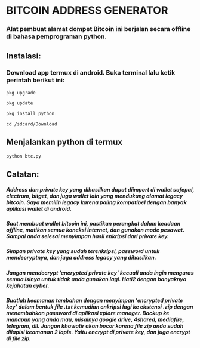 # BITCOIN ADDRESS GENERATOR

### Alat pembuat alamat dompet Bitcoin ini berjalan secara offline di bahasa pemprograman python.

## Instalasi:

### Download app termux di android. Buka terminal lalu ketik perintah berikut ini:

```
pkg upgrade
```

```
pkg update
```

```
pkg install python
```

```
cd /sdcard/Download
```

## Menjalankan python di termux

```
python btc.py
```

## Catatan:

##### Address dan private key yang dihasilkan dapat diimport di wallet safepal, electrum, bitget, dan juga wallet lain yang mendukung alamat legacy bitcoin. Saya memilih legacy karena paling kompatibel dengan banyak aplikasi wallet di android.

##### Saat membuat wallet bitcoin ini, pastikan perangkat dalam keadaan offline, matikan semua koneksi internet, dan gunakan mode pesawat. Sampai anda selesai menyimpan hasil enkripsi dari private key.

##### Simpan private key yang sudah terenkripsi, password untuk mendecryptnya, dan juga address legacy yang dihasilkan.

##### Jangan mendecrypt 'encrypted private key' kecuali anda ingin menguras semua isinya untuk tidak anda gunakan lagi. Hati2 dengan banyaknya kejahatan cyber.

##### Buatlah keamanan tambahan dengan menyimpan 'encrypted private key' dalam bentuk file .txt kemudian enkripsi lagi ke ekstensi .zip dengan menambahkan password di aplikasi xplore manager. Backup ke manapun yang anda mau, misalnya google drive, 4shared, mediafire, telegram, dll. Jangan khawatir akan bocor karena file zip anda sudah dilapisi keamanan 2 lapis. Yaitu encrypt di private key, dan juga encrypt di file zip.  